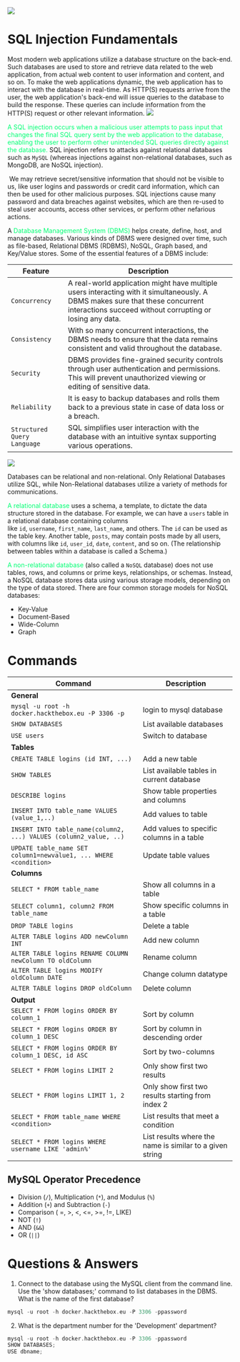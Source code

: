
![](https://i.imgur.com/MP1vK0E.png)

# SQL Injection Fundamentals

Most modern web applications utilize a database structure on the back-end. Such databases are used to store and retrieve data related to the web application, from actual web content to user information and content, and so on. To make the web applications dynamic, the web application has to interact with the database in real-time. As HTTP(S) requests arrive from the user, the web application's back-end will issue queries to the database to build the response. These queries can include information from the HTTP(S) request or other relevant information.
![](https://i.imgur.com/DHnh6zn.png)

<span style="color:#00ff73">A SQL injection occurs when a malicious user attempts to pass input that changes the final SQL query sent by the web application to the database, enabling the user to perform other unintended SQL queries directly against the database.</span>
SQL injection refers to attacks against relational databases such as `MySQL` (whereas injections against non-relational databases, such as MongoDB, are NoSQL injection).

 We may retrieve secret/sensitive information that should not be visible to us, like user logins and passwords or credit card information, which can then be used for other malicious purposes. SQL injections cause many password and data breaches against websites, which are then re-used to steal user accounts, access other services, or perform other nefarious actions.

A <span style="color:#00ff73">Database Management System (DBMS)</span> helps create, define, host, and manage databases. Various kinds of DBMS were designed over time, such as file-based, Relational DBMS (RDBMS), NoSQL, Graph based, and Key/Value stores.
Some of the essential features of a DBMS include:

| **Feature**                 | **Description**                                                                                                                                                                            |
| --------------------------- | ------------------------------------------------------------------------------------------------------------------------------------------------------------------------------------------ |
| `Concurrency`               | A real-world application might have multiple users interacting with it simultaneously. A DBMS makes sure that these concurrent interactions succeed without corrupting or losing any data. |
| `Consistency`               | With so many concurrent interactions, the DBMS needs to ensure that the data remains consistent and valid throughout the database.                                                         |
| `Security`                  | DBMS provides fine-grained security controls through user authentication and permissions. This will prevent unauthorized viewing or editing of sensitive data.                             |
| `Reliability`               | It is easy to backup databases and rolls them back to a previous state in case of data loss or a breach.                                                                                   |
| `Structured Query Language` | SQL simplifies user interaction with the database with an intuitive syntax supporting various operations.                                                                                  |
![](https://i.imgur.com/ErjTURj.png)

Databases can be relational and non-relational. Only Relational Databases utilize SQL, while Non-Relational databases utilize a variety of methods for communications.

<span style="color:#00ff73">A relational database</span> uses a schema, a template, to dictate the data structure stored in the database.
For example, we can have a `users` table in a relational database containing columns like `id`, `username`, `first_name`, `last_name`, and others. The `id` can be used as the table key. Another table, `posts`, may contain posts made by all users, with columns like `id`, `user_id`, `date`, `content`, and so on.
(The relationship between tables within a database is called a Schema.)

<span style="color:#00ff73">A non-relational database</span> (also called a `NoSQL` database) does not use tables, rows, and columns or prime keys, relationships, or schemas. Instead, a NoSQL database stores data using various storage models, depending on the type of data stored.
There are four common storage models for NoSQL databases:
- Key-Value
- Document-Based
- Wide-Column
- Graph

# Commands

|**Command**|**Description**|
|---|---|
|**General**||
|`mysql -u root -h docker.hackthebox.eu -P 3306 -p`|login to mysql database|
|`SHOW DATABASES`|List available databases|
|`USE users`|Switch to database|
|**Tables**||
|`CREATE TABLE logins (id INT, ...)`|Add a new table|
|`SHOW TABLES`|List available tables in current database|
|`DESCRIBE logins`|Show table properties and columns|
|`INSERT INTO table_name VALUES (value_1,..)`|Add values to table|
|`INSERT INTO table_name(column2, ...) VALUES (column2_value, ..)`|Add values to specific columns in a table|
|`UPDATE table_name SET column1=newvalue1, ... WHERE <condition>`|Update table values|
|**Columns**||
|`SELECT * FROM table_name`|Show all columns in a table|
|`SELECT column1, column2 FROM table_name`|Show specific columns in a table|
|`DROP TABLE logins`|Delete a table|
|`ALTER TABLE logins ADD newColumn INT`|Add new column|
|`ALTER TABLE logins RENAME COLUMN newColumn TO oldColumn`|Rename column|
|`ALTER TABLE logins MODIFY oldColumn DATE`|Change column datatype|
|`ALTER TABLE logins DROP oldColumn`|Delete column|
|**Output**||
|`SELECT * FROM logins ORDER BY column_1`|Sort by column|
|`SELECT * FROM logins ORDER BY column_1 DESC`|Sort by column in descending order|
|`SELECT * FROM logins ORDER BY column_1 DESC, id ASC`|Sort by two-columns|
|`SELECT * FROM logins LIMIT 2`|Only show first two results|
|`SELECT * FROM logins LIMIT 1, 2`|Only show first two results starting from index 2|
|`SELECT * FROM table_name WHERE <condition>`|List results that meet a condition|
|`SELECT * FROM logins WHERE username LIKE 'admin%'`|List results where the name is similar to a given string|

## MySQL Operator Precedence

- Division (`/`), Multiplication (`*`), and Modulus (`%`)
- Addition (`+`) and Subtraction (`-`)
- Comparison ( =, >, <, <=, >=, !=, LIKE)
- NOT (`!`)
- AND (`&&`)
- OR (`||`)

# Questions & Answers
1. Connect to the database using the MySQL client from the command line. Use the 'show databases;' command to list databases in the DBMS. What is the name of the first database?
```c
mysql -u root -h docker.hackthebox.eu -P 3306 -ppassword
```

2. What is the department number for the 'Development' department?
```c
mysql -u root -h docker.hackthebox.eu -P 3306 -ppassword  
SHOW DATABASES;
USE dbname;
```